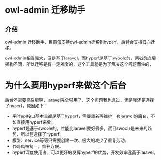 # owl-admin 迁移助手

## 介绍

owl-admin 迁移助手，目前仅支持owl-admin迁移到hyperf，后续会支持双向迁移。

owl-admin相当强大，但是基于laravel，而hyperf是基于swoole的，两者的底层架构不同，所以迁移是有一定难度的，这个工具就是为了解决这个问题而生的，

# 为什么要用hyperf来做这个后台

后台不需要高性能啊，laravel完全够用了，这个问题我也想过，但是我还是选择了hyperf，原因如下：

- 平时api接口基本全都是基于hyperf，需要重新再维护一套laravel的后台，不如直接用hyperf来做。
- hyperf是基于swoole的，性能比laravel要好很多，而且swoole是未来的趋势，所以我选择了hyperf。
- 模型、service等等只需要创建一次、极大的减少了重复劳动。
- 代码风格统一，维护方便。
- hyperf深度使用者，可以更好的发挥hyperf的优势，开发效率远高于laravel。